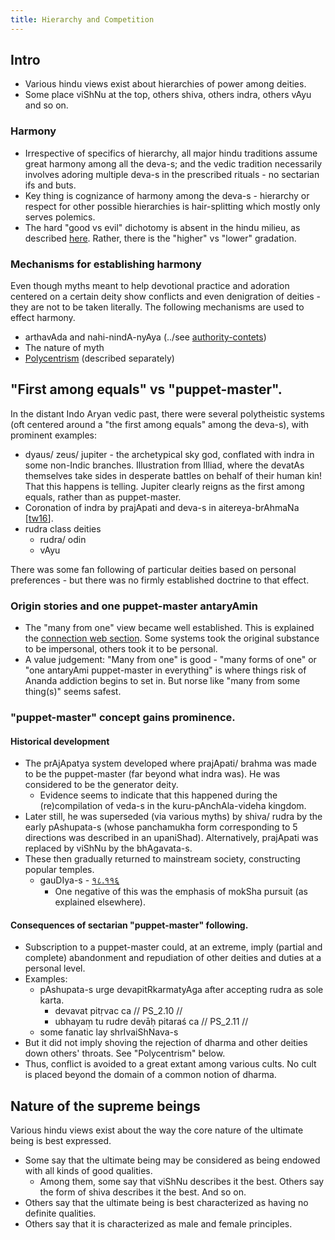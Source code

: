 ```yaml
---
title: Hierarchy and Competition
---
```


## Intro
- Various hindu views exist about hierarchies of power among deities.
- Some place viShNu at the top, others shiva, others indra, others vAyu and so on.

### Harmony
- Irrespective of specifics of hierarchy, all major hindu traditions assume great harmony among all the deva-s; and the vedic tradition necessarily involves adoring multiple deva-s in the prescribed rituals - no sectarian ifs and buts.
- Key thing is cognizance of harmony among the deva-s - hierarchy or respect for other possible hierarchies is hair-splitting which mostly only serves polemics.
- The hard "good vs evil" dichotomy is absent in the hindu milieu, as described [here](../../non-evil/). Rather, there is the "higher" vs "lower" gradation.

### Mechanisms for establishing harmony
Even though myths meant to help devotional practice and adoration centered on a certain deity show conflicts and even denigration of deities - they are not to be taken literally. The following mechanisms are used to effect harmony.

- arthavAda and nahi-nindA-nyAya (../see [authority-contets](authority-contets/))
- The nature of myth
- [Polycentrism](../Polycentris/) (described separately)

## "First among equals" vs "puppet-master".
In the distant Indo Aryan vedic past, there were several polytheistic systems (oft centered around a "the first among equals" among the deva-s), with prominent examples:
- dyaus/ zeus/ jupiter - the archetypical sky god, conflated with indra in some non-Indic branches. Illustration from Illiad, where the devatAs themselves take sides in desperate battles on behalf of their human kin! That this happens is telling. Jupiter clearly reigns as the first among equals, rather than as puppet-master. 
- Coronation of indra by prajApati and deva-s in aitereya-brAhmaNa \[[tw16](https://twitter.com/Dauhshanti/status/762961718058160128)\].
- rudra class deities
    - rudra/ odin
    - vAyu

There was some fan following of particular deities based on personal preferences - but there was no firmly established doctrine to that effect.

### Origin stories and one puppet-master antaryAmin
- The "many from one" view became well established. This is explained the [connection web section](../../../Rta/). Some systems took the original substance to be impersonal, others took it to be personal.
- A value judgement: "Many from one" is good - "many forms of one" or "one antaryAmi puppet-master in everything" is where things risk of Ananda addiction begins to set in. But norse like "many from some thing(s)" seems safest.

### "puppet-master" concept gains prominence.
#### Historical development
- The prAjApatya system developed where prajApati/ brahma was made to be the puppet-master (far beyond what indra was). He was considered to be the generator deity.
    - Evidence seems to indicate that this happened during the (re)compilation of veda-s in the kuru-pAnchAla-videha kingdom.
- Later still, he was superseded (via various myths) by shiva/ rudra by the early pAshupata-s (whose panchamukha form corresponding to 5 directions was described in an upaniShad). Alternatively, prajApati was replaced by viShNu by the bhAgavata-s.
- These then gradually returned to mainstream society, constructing popular temples.
    - gauDIya-s - [१८.११६](http://vanisource.org/wiki/CC_Madhya_18.116)
        - One negative of this was the emphasis of mokSha pursuit (as explained elsewhere).

#### Consequences of sectarian "puppet-master" following.
- Subscription to a puppet-master could, at an extreme, imply (partial and complete) abandonment and repudiation of other deities and duties at a personal level.
- Examples:
    - pAshupata-s urge devapitRkarmatyAga after accepting rudra as sole karta.
        - devavat pitṛvac ca // PS_2.10 //
        - ubhayaṃ tu rudre devāḥ pitaraś ca // PS_2.11 //
    - some fanatic lay shrIvaiShNava-s
- But it did not imply shoving the rejection of dharma and other deities down others' throats. See "Polycentrism" below.
- Thus, conflict is avoided to a great extant among various cults. No cult is placed beyond the domain of a common notion of dharma.

## Nature of the supreme beings
Various hindu views exist about the way the core nature of the ultimate being is best expressed.
- Some say that the ultimate being may be considered as being endowed with all kinds of good qualities.
    - Among them, some say that viShNu describes it the best. Others say the form of shiva describes it the best. And so on.
- Others say that the ultimate being is best characterized as having no definite qualities.
- Others say that it is characterized as male and female principles.
